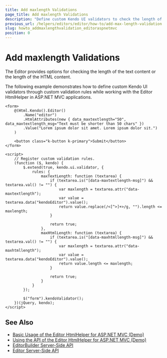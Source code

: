 ```yaml
---
title: Add maxlength Validations
page_title: Add maxlength Validations
description: "Define custom Kendo UI validators to check the length of the text content through custom validation rules when working with the Editor HtmlHelper in ASP.NET MVC applications."
previous_url: /helpers/editors/editor/how-to/add-max-length-validation
slug: howto_addmaxlengthvalidation_editoraspnetmvc
position: 0
---
```


# Add maxlength Validations

The Editor provides options for checking the length of the text content or the length of the HTML content.

The following example demonstrates how to define custom Kendo UI validators through custom validation rules while working with the Editor HtmlHelper in ASP.NET MVC applications.

    <form>
        @(Html.Kendo().Editor()
            .Name("editor")
            .HtmlAttributes(new { data_maxtextlength="50", data_maxtextlength_msg="Text must be shorter than 50 chars" })
            .Value("Lorem ipsum dolor sit amet. Lorem ipsum dolor sit.")
        )

        <button class="k-button k-primary">Submit</button>
    </form>

    <script>
        // Register custom validation rules.
        (function ($, kendo) {
            $.extend(true, kendo.ui.validator, {
                rules: {
                    maxTextLength: function (textarea) {
                        if (textarea.is("[data-maxtextlength-msg]") && textarea.val() != "") {
                            var maxlength = textarea.attr("data-maxtextlength");
                            var value = textarea.data("kendoEditor").value();
                            return value.replace(/<[^>]+>/g, "").length <= maxlength;
                        }

                        return true;
                    },
                    maxHtmlLength: function (textarea) {
                        if (textarea.is("[data-maxhtmllength-msg]") && textarea.val() != "") {
                            var maxlength = textarea.attr("data-maxhtmllength");
                            var value = textarea.data("kendoEditor").value();
                            return value.length <= maxlength;
                        }

                        return true;
                    }
                }
            });

            $("form").kendoValidator();
        })(jQuery, kendo);
    </script>

## See Also

* [Basic Usage of the Editor HtmlHelper for ASP.NET MVC (Demo)](https://demos.telerik.com/aspnet-mvc/editor)
* [Using the API of the Editor HtmlHelper for ASP.NET MVC (Demo)](https://demos.telerik.com/aspnet-mvc/editor/api)
* [EditorBuilder Server-Side API](https://docs.telerik.com/aspnet-mvc/api/Kendo.Mvc.UI.Fluent/EditorBuilder)
* [Editor Server-Side API](/api/editor)
